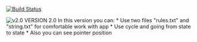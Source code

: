 [![Build Status](https://travis-ci.org/brandon1roadgears/Interpreter-of-programming-language-of-Turing-Machine.svg?branch=master)](https://travis-ci.org/brandon1roadgears/Interpreter-of-programming-language-of-Turing-Machine)

![v2.0](https://wp-assets.highcharts.com/blog/wp-content/uploads/2010/07/06155409/Version-2.0-released.jpg)
VERSION 2.0
	In this version you can:
	* Use two files "rules.txt" and "string.txt" for comfortable work with app
	* Use cycle and going from state to state 
	* Also you can see pointer position
